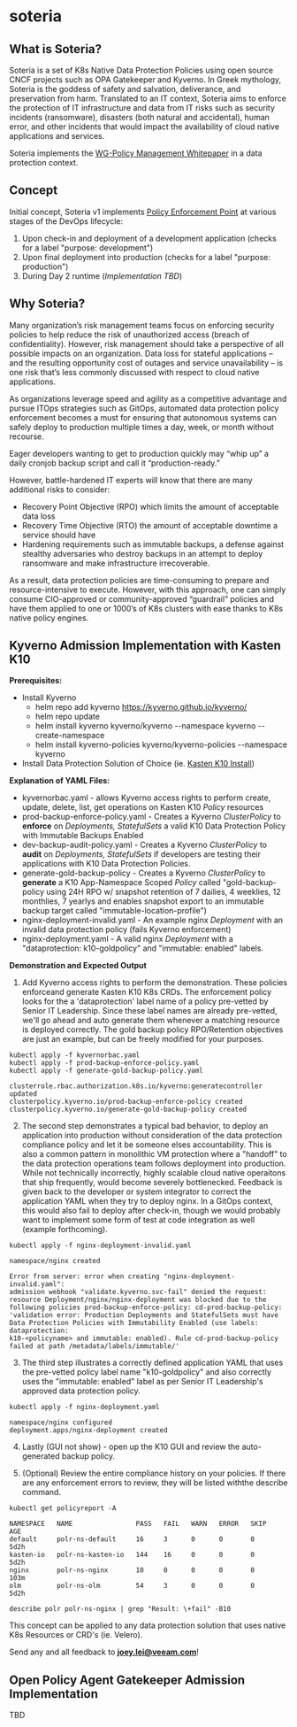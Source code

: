 # soteria

## What is Soteria?
  
Soteria is a set of K8s Native Data Protection Policies using open source CNCF projects such as OPA Gatekeeper and Kyverno.  In Greek mythology, Soteria is the goddess of safety and salvation, deliverance, and preservation from harm. Translated to an IT context, Soteria aims to enforce the protection of IT infrastructure and data from IT risks such as security incidents (ransomware), disasters (both natural and accidental), human error, and other incidents that would impact the availability of cloud native applications and services.  
  
Soteria implements the [WG-Policy Management Whitepaper](https://github.com/kubernetes/community/blob/c61508a8651fcb49036188410becc36a3750217b/sig-security/policy/kubernetes-policy-management.md) in a data protection context.
  
## Concept
Initial concept, Soteria v1 implements [Policy Enforcement Point](https://github.com/kubernetes/community/blob/c61508a8651fcb49036188410becc36a3750217b/sig-security/policy/kubernetes-policy-management.md) at various stages of the DevOps lifecycle: 
1. Upon check-in and deployment of a development application (checks for a label "purpose: development")
2. Upon final deployment into production (checks for a label "purpose: production")
3. During Day 2 runtime (_Implementation TBD_)

## Why Soteria?
Many organization’s risk management teams focus on enforcing security policies to help reduce the risk of unauthorized access (breach of confidentiality). However, risk management should take a perspective of all possible impacts on an organization. Data loss for stateful applications – and the resulting opportunity cost of outages and service unavailability – is one risk that’s less commonly discussed with respect to cloud native applications.  

As organizations leverage speed and agility as a competitive advantage and pursue ITOps strategies such as GitOps, automated data protection policy enforcement becomes a must for ensuring that autonomous systems can safely deploy to production multiple times a day, week, or month without recourse.

Eager developers wanting to get to production quickly may “whip up” a daily cronjob backup script and call it “production-ready.” 

However, battle-hardened IT experts will know that there are many additional risks to consider:
- Recovery Point Objective (RPO) which limits the amount of acceptable data loss
- Recovery Time Objective (RTO) the amount of acceptable downtime a service should have
- Hardening requirements such as immutable backups, a defense against stealthy adversaries who destroy backups in an attempt to deploy ransomware and make infrastructure irrecoverable.

As a result, data protection policies are time-consuming to prepare and resource-intensive to execute. However, with this approach, one can simply consume CIO-approved or community-approved “guardrail” policies and have them applied to one or 1000’s of K8s clusters with ease thanks to K8s native policy engines.


## Kyverno Admission Implementation with Kasten K10
**Prerequisites:** 
- Install Kyverno
  - helm repo add kyverno https://kyverno.github.io/kyverno/
  - helm repo update
  - helm install kyverno kyverno/kyverno --namespace kyverno --create-namespace
  - helm install kyverno-policies kyverno/kyverno-policies --namespace kyverno
- Install Data Protection Solution of Choice (ie. [Kasten K10 Install](https://docs.kasten.io/latest/install/install.html))

**Explanation of YAML Files:**  
- kyvernorbac.yaml - allows Kyverno access rights to perform create, update, delete, list, get operations on Kasten K10 _Policy_ resources
- prod-backup-enforce-policy.yaml - Creates a Kyverno _ClusterPolicy_ to **enforce** on _Deployments, StatefulSets_ a valid K10 Data Protection Policy with Immutable Backups Enabled
- dev-backup-audit-policy.yaml - Creates a Kyverno _ClusterPolicy_ to **audit** on _Deployments, StatefulSets_ if developers are testing their applications with K10 Data Protection Policies.
- generate-gold-backup-policy - Creates a Kyverno _ClusterPolicy_ to **generate** a K10 App-Namespace Scoped _Policy_ called "gold-backup-policy using 24H RPO w/ snapshot retention of 7 dailies, 4 weeklies, 12 monthlies, 7 yearlys and enables snapshot export to an immutable backup target called "immutable-location-profile")
- nginx-deployment-invalid.yaml - An example nginx _Deployment_ with an invalid data protection policy (fails Kyverno enforcement)
- nginx-deployment.yaml - A valid nginx _Deployment_ with a "dataprotection: k10-goldpolicy" and "immutable: enabled" labels.  

**Demonstration and Expected Output**  

1. Add Kyverno access rights to perform the demonstration. These policies enforceand generate Kasten K10 K8s CRDs. The enforcement policy looks for the a 'dataprotection' label name of a policy pre-vetted by Senior IT Leadership.  Since these label names are already pre-vetted, we'll go ahead and auto generate them whenever a matching resource is deployed correctly.  The gold backup policy RPO/Retention objectives are just an example, but can be freely modified for your purposes.

```console
kubectl apply -f kyvernorbac.yaml
kubectl apply -f prod-backup-enforce-policy.yaml
kubectl apply -f generate-gold-backup-policy.yaml
```
```console
clusterrole.rbac.authorization.k8s.io/kyverno:generatecontroller updated
clusterpolicy.kyverno.io/prod-backup-enforce-policy created
clusterpolicy.kyverno.io/generate-gold-backup-policy created
```

2. The second step demonstrates a typical bad behavior, to deploy an application into production without consideration of the data protection compliance policy and let it be someone elses accountability.  This is also a common pattern in monolithic VM protection where a "handoff" to the data protection operations team follows deployment into production. While not technically incorrectly, highly scalable cloud native operaitons that ship frequently, would become severely bottlenecked.  Feedback is given back to the developer or system integrator to correct the application YAML when they try to deploy nginx. In a GitOps context, this would also fail to deploy after check-in, though we would probably want to implement some form of test at code integration as well (example forthcoming).

```console
kubectl apply -f nginx-deployment-invalid.yaml 
```
```console
namespace/nginx created

Error from server: error when creating "nginx-deployment-invalid.yaml": 
admission webhook "validate.kyverno.svc-fail" denied the request: 
resource Deployment/nginx/nginx-deployment was blocked due to the 
following policies prod-backup-enforce-policy: cd-prod-backup-policy: 
'validation error: Production Deployments and StatefulSets must have 
Data Protection Policies with Immutability Enabled (use labels: dataprotection:
k10-<policyname> and immutable: enabled). Rule cd-prod-backup-policy 
failed at path /metadata/labels/immutable/'
```
3. The third step illustrates a correctly defined application YAML that uses the pre-vetted policy label name "k10-goldpolicy" and also correctly uses the "immutable: enabled" label as per Senior IT Leadership's approved data protection policy.

```console
kubectl apply -f nginx-deployment.yaml
```
```console
namespace/nginx configured
deployment.apps/nginx-deployment created
```
4. Lastly (GUI not show) - open up the K10 GUI and review the auto-generated backup policy.

5. (Optional) Review the entire compliance history on your policies. If there are any enforcement errors to review, they will be listed withthe describe command.

```console
kubectl get policyreport -A                                       
```
```console
NAMESPACE   NAME                PASS   FAIL   WARN   ERROR   SKIP   AGE
default     polr-ns-default     16     3      0      0       0      5d2h
kasten-io   polr-ns-kasten-io   144    16     0      0       0      5d2h
nginx       polr-ns-nginx       10     0      0      0       0      103m
olm         polr-ns-olm         54     3      0      0       0      5d2h
```
```console
describe polr polr-ns-nginx | grep "Result: \+fail" -B10
```

This concept can be applied to any data protection solution that uses native K8s Resources or CRD's (ie. Velero).

Send any and all feedback to **joey.lei@veeam.com**!

## Open Policy Agent Gatekeeper Admission Implementation
TBD 
